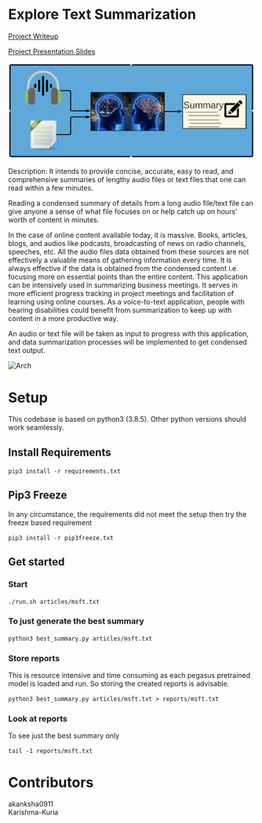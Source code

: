 # Explore Text Summarization 

[Project Writeup](https://github.com/akanksha0911/text-summarisation-webapp/blob/main/docs/Project_%20Speech_Text%20to%20Text%20Summarization.pdf)

[Project Presentation Slides](https://github.com/akanksha0911/text-summarisation-webapp/blob/main/docs/PPT-Text%20Summarization.pdf)


![Text-Summarization](https://github.com/akanksha0911/text-summarisation-webapp/blob/main/images/Text-Summarization.png)

Description: It intends to provide concise, accurate, easy to read, and comprehensive summaries of lengthy audio files or text files that one can read within a few minutes.

Reading a condensed summary of details from a long audio file/text file can give anyone a sense of what file focuses on or help catch up on hours’ worth of content in minutes.

In the case of online content available today, it is massive. Books, articles, blogs, and audios like podcasts, broadcasting of news on radio channels, speeches, etc. All the audio files data obtained from these sources are not effectively a valuable means of gathering information every time. It is always effective if the data is obtained from the condensed content i.e. focusing more on essential points than the entire content.
This application can be intensively used in summarizing business meetings. It serves in more efficient progress tracking in project meetings and facilitation of learning using online courses. As a voice-to-text application, people with hearing disabilities could benefit from summarization to keep up with content in a more productive way.

An audio or text file will be taken as input to progress with this application, and data summarization processes will be implemented to get condensed text output. 

![Arch](https://user-images.githubusercontent.com/77387431/143853833-f97cb2ed-f92d-4d8e-824d-4d28896f2bbf.png)


# Setup
This codebase is based on python3 (3.8.5). Other python versions should work seamlessly.

## Install Requirements
```shell
pip3 install -r requirements.txt
```

## Pip3 Freeze
In any circumstance, the requirements did not meet the setup then try the freeze based requirement
```shell
pip3 install -r pip3freeze.txt
```


## Get started

### Start
```shell
./run.sh articles/msft.txt
```

### To just generate the best summary
```shell
python3 best_summary.py articles/msft.txt
```

### Store reports
This is resource intensive and time consuming as each pegasus pretrained model is loaded and run.
So storing the created reports is advisable.

```shell
python3 best_summary.py articles/msft.txt > reports/msft.txt
```

### Look at reports
To see just the best summary only
```shell
tail -1 reports/msft.txt
```

# Contributors
akanksha0911 </br>
Karishma-Kuria
